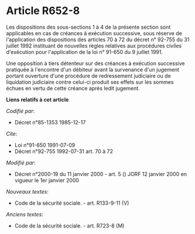 # Article R652-8

Les dispositions des sous-sections 1 à 4 de la présente section sont applicables en cas de créances à exécution successive,
sous réserve de l'application des dispositions des articles 70 à 72 du décret n° 92-755 du 31 juillet 1992 instituant de
nouvelles règles relatives aux procédures civiles d'exécution pour l'application de la loi n° 91-650 du 9 juillet 1991.

Une opposition à tiers détenteur sur des créances à exécution successive pratiquée à l'encontre d'un débiteur avant la
survenance d'un jugement portant ouverture d'une procédure de redressement judiciaire ou de liquidation judiciaire contre
celui-ci produit ses effets sur les sommes échues en vertu de cette créance après ledit jugement.

**Liens relatifs à cet article**

_Codifié par_:

  - Décret n°85-1353 1985-12-17

_Cite_:

  - Loi n°91-650 1991-07-09
  - Décret n°92-755 1992-07-31 art. 70 à 72

_Modifié par_:

  - Décret n°2000-19 du 11 janvier 2000 - art. 5 () JORF 12 janvier 2000 en vigueur le 1er janvier 2000

_Nouveaux textes_:

  - Code de la sécurité sociale. - art. R133-9-11 (V)

_Anciens textes_:

  - Code de la sécurité sociale. - art. R723-8 (M)
